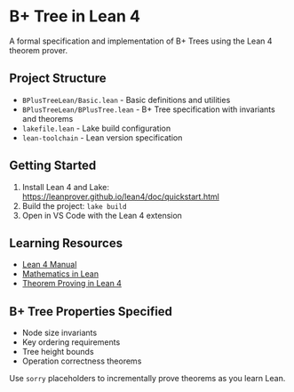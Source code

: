 # B+ Tree in Lean 4

A formal specification and implementation of B+ Trees using the Lean 4 theorem prover.

## Project Structure

- `BPlusTreeLean/Basic.lean` - Basic definitions and utilities
- `BPlusTreeLean/BPlusTree.lean` - B+ Tree specification with invariants and theorems
- `lakefile.lean` - Lake build configuration
- `lean-toolchain` - Lean version specification

## Getting Started

1. Install Lean 4 and Lake: https://leanprover.github.io/lean4/doc/quickstart.html
2. Build the project: `lake build`
3. Open in VS Code with the Lean 4 extension

## Learning Resources

- [Lean 4 Manual](https://leanprover.github.io/lean4/doc/)
- [Mathematics in Lean](https://leanprover-community.github.io/mathematics_in_lean/)
- [Theorem Proving in Lean 4](https://leanprover.github.io/theorem_proving_in_lean4/)

## B+ Tree Properties Specified

- Node size invariants
- Key ordering requirements  
- Tree height bounds
- Operation correctness theorems

Use `sorry` placeholders to incrementally prove theorems as you learn Lean.
